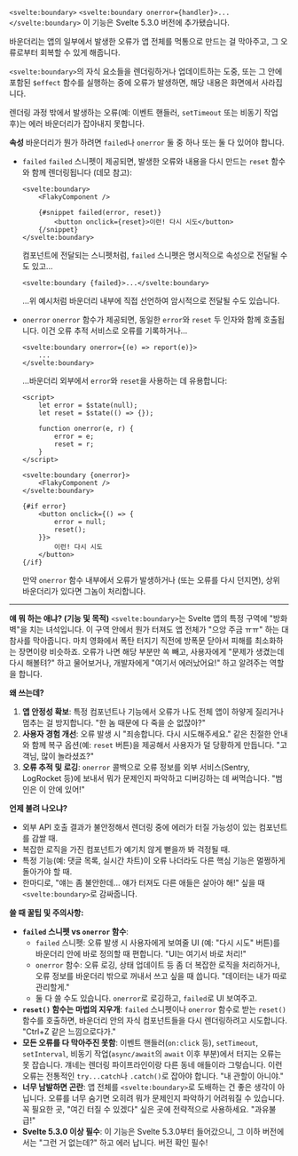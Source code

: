 `<svelte:boundary>`
`<svelte:boundary onerror={handler}>...</svelte:boundary>`
이 기능은 Svelte 5.3.0 버전에 추가됐습니다.

바운더리는 앱의 일부에서 발생한 오류가 앱 전체를 먹통으로 만드는 걸 막아주고, 그 오류로부터 회복할 수 있게 해줍니다.

`<svelte:boundary>`의 자식 요소들을 렌더링하거나 업데이트하는 도중, 또는 그 안에 포함된 `$effect` 함수를 실행하는 중에 오류가 발생하면, 해당 내용은 화면에서 사라집니다.

렌더링 과정 밖에서 발생하는 오류(예: 이벤트 핸들러, `setTimeout` 또는 비동기 작업 후)는 에러 바운더리가 잡아내지 못합니다.

**속성**
바운더리가 뭔가 하려면 `failed`나 `onerror` 둘 중 하나 또는 둘 다 있어야 합니다.

*   `failed`
    `failed` 스니펫이 제공되면, 발생한 오류와 내용을 다시 만드는 `reset` 함수와 함께 렌더링됩니다 (데모 참고):

    ```svelte
    <svelte:boundary>
    	<FlakyComponent />

    	{#snippet failed(error, reset)}
    		<button onclick={reset}>이런! 다시 시도</button>
    	{/snippet}
    </svelte:boundary>
    ```

    컴포넌트에 전달되는 스니펫처럼, `failed` 스니펫은 명시적으로 속성으로 전달될 수도 있고...

    ```svelte
    <svelte:boundary {failed}>...</svelte:boundary>
    ```

    ...위 예시처럼 바운더리 내부에 직접 선언하여 암시적으로 전달될 수도 있습니다.

*   `onerror`
    `onerror` 함수가 제공되면, 동일한 `error`와 `reset` 두 인자와 함께 호출됩니다. 이건 오류 추적 서비스로 오류를 기록하거나...

    ```svelte
    <svelte:boundary onerror={(e) => report(e)}>
    	...
    </svelte:boundary>
    ```

    ...바운더리 외부에서 `error`와 `reset`을 사용하는 데 유용합니다:

    ```svelte
    <script>
    	let error = $state(null);
    	let reset = $state(() => {});

    	function onerror(e, r) {
    		error = e;
    		reset = r;
    	}
    </script>

    <svelte:boundary {onerror}>
    	<FlakyComponent />
    </svelte:boundary>

    {#if error}
    	<button onclick={() => {
    		error = null;
    		reset();
    	}}>
    		이런! 다시 시도
    	</button>
    {/if}
    ```

    만약 `onerror` 함수 내부에서 오류가 발생하거나 (또는 오류를 다시 던지면), 상위 바운더리가 있다면 그놈이 처리합니다.

---

**얘 뭐 하는 애냐? (기능 및 목적)**
`<svelte:boundary>`는 Svelte 앱의 특정 구역에 "방화벽"을 치는 녀석입니다. 이 구역 안에서 뭔가 터져도 앱 전체가 "으앙 주금 ㅠㅠ" 하는 대참사를 막아줍니다. 마치 영화에서 폭탄 터지기 직전에 방폭문 닫아서 피해를 최소화하는 장면이랑 비슷하죠. 오류가 나면 해당 부분만 쏙 빼고, 사용자에게 "문제가 생겼는데 다시 해볼텨?" 하고 물어보거나, 개발자에게 "여기서 에러났어요!" 하고 알려주는 역할을 합니다.

**왜 쓰는데?**
1.  **앱 안정성 확보**: 특정 컴포넌트나 기능에서 오류가 나도 전체 앱이 하얗게 질리거나 멈추는 걸 방지합니다. "한 놈 때문에 다 죽을 순 없잖아?"
2.  **사용자 경험 개선**: 오류 발생 시 "죄송합니다. 다시 시도해주세요." 같은 친절한 안내와 함께 복구 옵션(예: `reset` 버튼)을 제공해서 사용자가 덜 당황하게 만듭니다. "고객님, 많이 놀라셨죠?"
3.  **오류 추적 및 로깅**: `onerror` 콜백으로 오류 정보를 외부 서비스(Sentry, LogRocket 등)에 보내서 뭐가 문제인지 파악하고 디버깅하는 데 써먹습니다. "범인은 이 안에 있어!"

**언제 불려 나오냐?**
*   외부 API 호출 결과가 불안정해서 렌더링 중에 에러가 터질 가능성이 있는 컴포넌트를 감쌀 때.
*   복잡한 로직을 가진 컴포넌트가 예기치 않게 뻗을까 봐 걱정될 때.
*   특정 기능(예: 댓글 목록, 실시간 차트)이 오류 나더라도 다른 핵심 기능은 멀쩡하게 돌아가야 할 때.
*   한마디로, "얘는 좀 불안한데... 얘가 터져도 다른 애들은 살아야 해!" 싶을 때 `<svelte:boundary>`로 감싸줍니다.

**쓸 때 꿀팁 및 주의사항:**
*   **`failed` 스니펫 vs `onerror` 함수**:
    *   `failed` 스니펫: 오류 발생 시 사용자에게 보여줄 UI (예: "다시 시도" 버튼)를 바운더리 안에 바로 정의할 때 편합니다. "UI는 여기서 바로 처리!"
    *   `onerror` 함수: 오류 로깅, 상태 업데이트 등 좀 더 복잡한 로직을 처리하거나, 오류 정보를 바운더리 밖으로 꺼내서 쓰고 싶을 때 씁니다. "데이터는 내가 따로 관리할게."
    *   둘 다 쓸 수도 있습니다. `onerror`로 로깅하고, `failed`로 UI 보여주고.
*   **`reset()` 함수는 마법의 지우개**: `failed` 스니펫이나 `onerror` 함수로 받는 `reset()` 함수를 호출하면, 바운더리 안의 자식 컴포넌트들을 다시 렌더링하려고 시도합니다. "Ctrl+Z 같은 느낌으로다가."
*   **모든 오류를 다 막아주진 못함**: 이벤트 핸들러(`on:click` 등), `setTimeout`, `setInterval`, 비동기 작업(`async/await`의 `await` 이후 부분)에서 터지는 오류는 못 잡습니다. 걔네는 렌더링 파이프라인이랑 다른 동네 애들이라 그렇습니다. 이런 오류는 전통적인 `try...catch`나 `.catch()`로 잡아야 합니다. "내 관할이 아니야."
*   **너무 남발하면 곤란**: 앱 전체를 `<svelte:boundary>`로 도배하는 건 좋은 생각이 아닙니다. 오류를 너무 숨기면 오히려 뭐가 문제인지 파악하기 어려워질 수 있습니다. 꼭 필요한 곳, "여긴 터질 수 있겠다" 싶은 곳에 전략적으로 사용하세요. "과유불급!"
*   **Svelte 5.3.0 이상 필수**: 이 기능은 Svelte 5.3.0부터 들어갔으니, 그 이하 버전에서는 "그런 거 없는데?" 하고 에러 납니다. 버전 확인 필수!